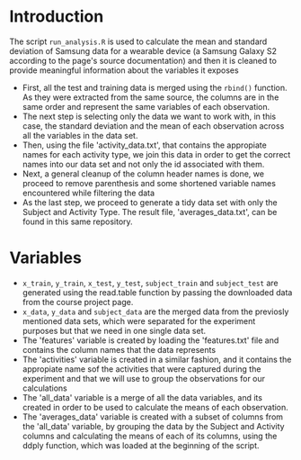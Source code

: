 # Introduction

The script `run_analysis.R` is used to calculate the mean and standard deviation of Samsung data for a wearable device (a Samsung Galaxy S2 according to the page's source documentation) and then it is cleaned to provide meaningful information about the variables it exposes

* First, all the test and training data is merged using the `rbind()` function. As they were extracted from the same source, the columns are in the same order and represent the same variables of each observation.
* The next step is selecting only the data we want to work with, in this case, the standard deviation and the mean of each observation across all the variables in the data set.
* Then, using the file 'activity_data.txt', that contains the appropiate names for each activity type, we join this data in order to get the correct names into our data set and not only the id associated with them.
* Next, a general cleanup of the column header names is done, we proceed to remove parenthesis and some shortened variable names encountered while filtering the data
* As the last step, we proceed to generate a tidy data set with only the Subject and Activity Type. The result file, 'averages_data.txt', can be found in this same repository.

# Variables

* `x_train`, `y_train`, `x_test`, `y_test`, `subject_train` and `subject_test` are generated using the read.table function by passing the downloaded data from the course project page.
* `x_data`, `y_data` and `subject_data` are the merged data from the previosly mentioned data sets, which were separated for the experiment purposes but that we need in one single data set.
* The 'features' variable is created by loading the 'features.txt' file and contains the column names that the data represents
* The 'activities' variable is created in a similar fashion, and it contains the appropiate name sof the activities that were captured during the experiment and that we will use to group the observations for our calculations
* The 'all_data' variable is a merge of all the data variables, and its created in order to be used to calculate the means of each observation.
* The 'averages_data' variable is created with a subset of columns from the 'all_data' variable, by grouping the data by the Subject and Activity columns and calculating the means of each of its columns, using the ddply function, which was loaded at the beginning of the script.